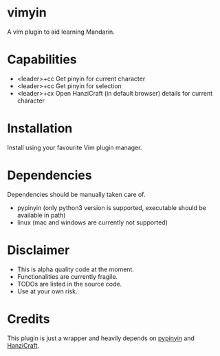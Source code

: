 # vimyin

A vim plugin to aid learning Mandarin.

# Capabilities

- \<leader\>+cc Get pinyin for current character
- \<leader\>+cc Get pinyin for selection
- \<leader\>+cx Open HanziCraft (in default browser) details for current character

# Installation

Install using your favourite Vim plugin manager.

# Dependencies

Dependencies should be manually taken care of.

- pypinyin (only python3 version is supported, executable should be available in path)
- linux (mac and windows are currently not supported)

# Disclaimer

- This is alpha quality code at the moment.
- Functionalities are currently fragile.
- TODOs are listed in the source code.
- Use at your own risk.

# Credits

This plugin is just a wrapper and heavily depends on [pypinyin](https://pypi.org/project/pypinyin/) and [HanziCraft](https://hanzicraft.com).
